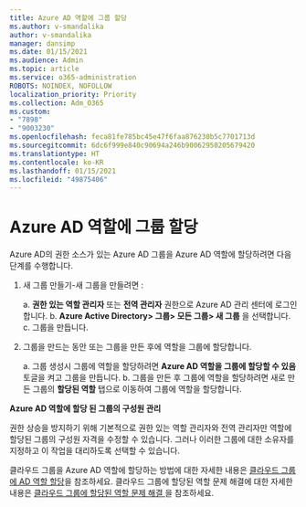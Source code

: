 ```yaml
---
title: Azure AD 역할에 그룹 할당
ms.author: v-smandalika
author: v-smandalika
manager: dansimp
ms.date: 01/15/2021
ms.audience: Admin
ms.topic: article
ms.service: o365-administration
ROBOTS: NOINDEX, NOFOLLOW
localization_priority: Priority
ms.collection: Adm_O365
ms.custom:
- "7898"
- "9003230"
ms.openlocfilehash: feca81fe785bc45e47f6faa876230b5c7701713d
ms.sourcegitcommit: 6dc6f999e840c90694a246b90062950205679420
ms.translationtype: HT
ms.contentlocale: ko-KR
ms.lasthandoff: 01/15/2021
ms.locfileid: "49875406"
---
```

# <a name="assigning-groups-to-azure-ad-role"></a>Azure AD 역할에 그룹 할당

Azure AD의 권한 소스가 있는 Azure AD 그룹을 Azure AD 역할에 할당하려면 다음 단계를 수행합니다.

1. 새 그룹 만들기-새 그룹을 만들려면 :

    a. **권한 있는 역할 관리자** 또는 **전역 관리자** 권한으로 Azure AD 관리 센터에 로그인합니다.
    b. **Azure Active Directory> 그룹> 모든 그룹> 새 그룹** 을 선택합니다.
    c. 그룹을 만듭니다.

2. 그룹을 만드는 동안 또는 그룹을 만든 후에 역할을 그룹에 할당합니다.

    a. 그룹 생성시 그룹에 역할을 할당하려면 **Azure AD 역할을 그룹에 할당할 수 있음** 토글을 켜고 그룹을 만듭니다.
    b. 그룹을 만든 후 그룹에 역할을 할당하려면 새로 만든 그룹의 **할당된 역할** 탭으로 이동하여 그룹에 역할을 할당합니다.  

**Azure AD 역할에 할당 된 그룹의 구성원 관리**

권한 상승을 방지하기 위해 기본적으로 권한 있는 역할 관리자와 전역 관리자만 역할에 할당된 그룹의 구성원 자격을 수정할 수 있습니다. 그러나 이러한 그룹에 대한 소유자를 지정하고 이 작업을 대리하도록 선택할 수 있습니다.

클라우드 그룹을 Azure AD 역할에 할당하는 방법에 대한 자세한 내용은 [클라우드 그룹에 AD 역할 할당](https://docs.microsoft.com/azure/active-directory/roles/groups-concept)을 참조하세요. 클라우드 그룹에 할당된 역할 문제 해결에 대한 자세한 내용은 [클라우드 그룹에 할당된 역할 문제 해결 ](https://docs.microsoft.com/azure/active-directory/roles/groups-faq-troubleshooting)을 참조하세요.





